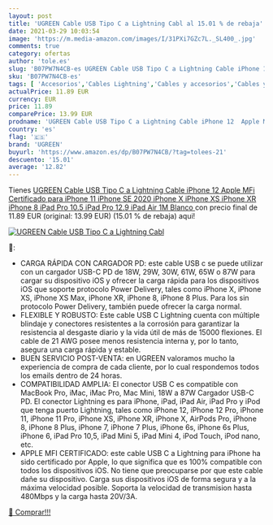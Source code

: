 ```yaml
---
layout: post
title: 'UGREEN Cable USB Tipo C a Lightning Cabl al 15.01 % de rebaja'
date: 2021-03-29 10:03:54
image: 'https://m.media-amazon.com/images/I/31PXi7GZc7L._SL400_.jpg'
comments: true
category: ofertas
author: 'tole.es'
slug: 'B07PW7N4CB-es UGREEN Cable USB Tipo C a Lightning Cable iPhone 12 Apple...'
sku: 'B07PW7N4CB-es'
tags: [ 'Accesorios','Cables Lightning','Cables y accesorios','Cables y conectores','Informática','apple','ipad','iphone','ugreen', ]
actualPrice: 11.89 EUR
currency: EUR
price: 11.89
comparePrice: 13.99 EUR
prodname: 'UGREEN Cable USB Tipo C a Lightning Cable iPhone 12  Apple MFi Certificado  para iPhone 11 iPhone SE 2020  iPhone X  iPhone XS  iPhone XR  iPhone 8  iPad Pro 10.5  iPad Pro 12.9  iPad Air 1M Blanco '
country: 'es'
flag: '🇪🇸'
brand: 'UGREEN'
buyurl: 'https://www.amazon.es/dp/B07PW7N4CB/?tag=tolees-21'
descuento: '15.01'
average: '12.82'
---
```


Tienes [UGREEN Cable USB Tipo C a Lightning Cable iPhone 12  Apple MFi Certificado  para iPhone 11 iPhone SE 2020  iPhone X  iPhone XS  iPhone XR  iPhone 8  iPad Pro 10.5  iPad Pro 12.9  iPad Air 1M Blanco ](https://www.amazon.es/dp/B07PW7N4CB/?tag=tolees-21) con precio final de  11.89 EUR (original: 13.99 EUR) (15.01 %  de rebaja) aqui!

[![UGREEN Cable USB Tipo C a Lightning Cabl](https://m.media-amazon.com/images/I/31PXi7GZc7L._SL400_.jpg)](https://www.amazon.es/dp/B07PW7N4CB/?tag=tolees-21)

🔎:

- CARGA RÁPIDA CON CARGADOR PD: este cable USB c se puede utilizar con un cargador USB-C PD de 18W, 29W, 30W, 61W, 65W o 87W para cargar su dispositivo iOS y ofrecer la carga rápida para los dispositivos iOS que soporte protocolo Power Delivery, tales como iPhone X, iPhone XS, iPhone XS Max, iPhone XR, iPhone 8, iPhone 8 Plus. Para los sin protocolo Power Delivery, también puede ofrecer la carga normal.
- FLEXIBLE Y ROBUSTO: Este cable USB C Lightning cuenta con múltiple blindaje y conectores resistentes a la corrosión para garantizar la resistencia al desgaste diario y la vida útil de más de 15000 flexiones. El cable de 21 AWG posee menos resistencia interna y, por lo tanto, asegura una carga rápida y estable.
- BUEN SERVICIO POST-VENTA: en UGREEN valoramos mucho la experiencia de compra de cada cliente, por lo cual respondemos todos los emails dentro de 24 horas.
- COMPATIBILIDAD AMPLIA: El conector USB C es compatible con MacBook Pro, iMac, iMac Pro, Mac Mini, 18W a 87W Cargador USB-C PD. El conector Lightning es para iPhone, iPad, iPad Air, iPad Pro y iPod que tenga puerto Lightning, tales como iPhone 12, iPhone 12 Pro, iPhone 11, iPhone 11 Pro, iPhone XS, iPhone XR, iPhone X, AirPods Pro, iPhone 8, iPhone 8 Plus, iPhone 7, iPhone 7 Plus, iPhone 6s, iPhone 6s Plus, iPhone 6, iPad Pro 10,5, iPad Mini 5, iPad Mini 4, iPod Touch, iPod nano, etc.
- APPLE MFI CERTIFICADO: este cable USB C a Lightning para iPhone ha sido certificado por Apple, lo que significa que es 100% compatible con todos los dispositivos iOS. No tiene que preocuparse por que este cable dañe su dispositivo. Carga sus dispositivos iOS de forma segura y a la máxima velocidad posible. Soporta la velocidad de transmision hasta 480Mbps y la carga hasta 20V/3A.

[🛒 Comprar!!!](https://www.amazon.es/dp/B07PW7N4CB/?tag=tolees-21)
